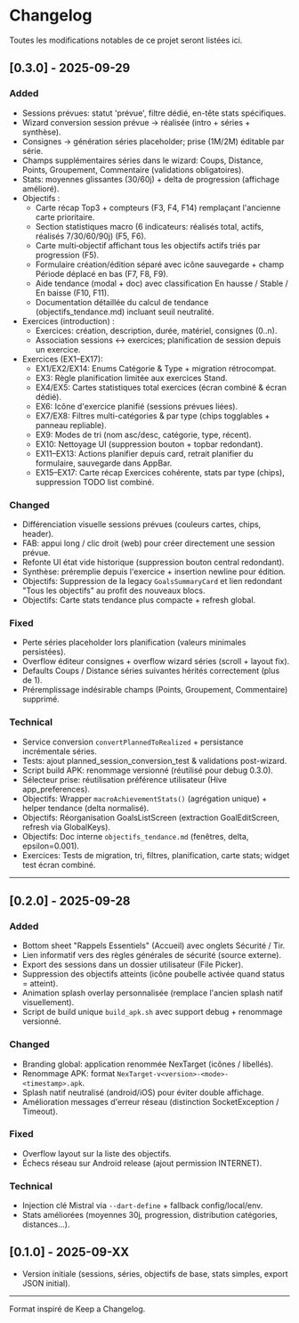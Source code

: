 # Changelog

Toutes les modifications notables de ce projet seront listées ici.

## [0.3.0] - 2025-09-29
### Added
- Sessions prévues: statut 'prévue', filtre dédié, en-tête stats spécifiques.
- Wizard conversion session prévue → réalisée (intro + séries + synthèse).
- Consignes → génération séries placeholder; prise (1M/2M) éditable par série.
- Champs supplémentaires séries dans le wizard: Coups, Distance, Points, Groupement, Commentaire (validations obligatoires).
- Stats: moyennes glissantes (30/60j) + delta de progression (affichage amélioré).
- Objectifs :
    - Carte récap Top3 + compteurs (F3, F4, F14) remplaçant l'ancienne carte prioritaire.
    - Section statistiques macro (6 indicateurs: réalisés total, actifs, réalisés 7/30/60/90j) (F5, F6).
    - Carte multi‑objectif affichant tous les objectifs actifs triés par progression (F5).
    - Formulaire création/édition séparé avec icône sauvegarde + champ Période déplacé en bas (F7, F8, F9).
    - Aide tendance (modal + doc) avec classification En hausse / Stable / En baisse (F10, F11).
    - Documentation détaillée du calcul de tendance (objectifs_tendance.md) incluant seuil neutralité.
- Exercices (introduction) :
    - Exercices: création, description, durée, matériel, consignes (0..n).
    - Association sessions ↔ exercices; planification de session depuis un exercice.
- Exercices (EX1–EX17):
	- EX1/EX2/EX14: Enums Catégorie & Type + migration rétrocompat.
	- EX3: Règle planification limitée aux exercices Stand.
	- EX4/EX5: Cartes statistiques total exercices (écran combiné & écran dédié).
	- EX6: Icône d'exercice planifié (sessions prévues liées).
	- EX7/EX8: Filtres multi-catégories & par type (chips togglables + panneau repliable).
	- EX9: Modes de tri (nom asc/desc, catégorie, type, récent).
	- EX10: Nettoyage UI (suppression bouton + topbar redondant).
	- EX11–EX13: Actions planifier depuis card, retrait planifier du formulaire, sauvegarde dans AppBar.
	- EX15–EX17: Carte récap Exercices cohérente, stats par type (chips), suppression TODO list combiné.

### Changed
- Différenciation visuelle sessions prévues (couleurs cartes, chips, header).
- FAB: appui long / clic droit (web) pour créer directement une session prévue.
- Refonte UI état vide historique (suppression bouton central redondant).
- Synthèse: préremplie depuis l'exercice + insertion newline pour édition.
- Objectifs: Suppression de la legacy `GoalsSummaryCard` et lien redondant "Tous les objectifs" au profit des nouveaux blocs.
- Objectifs: Carte stats tendance plus compacte + refresh global.

### Fixed
- Perte séries placeholder lors planification (valeurs minimales persistées).
- Overflow éditeur consignes + overflow wizard séries (scroll + layout fix).
- Defaults Coups / Distance séries suivantes hérités correctement (plus de 1).
- Préremplissage indésirable champs (Points, Groupement, Commentaire) supprimé.

### Technical
- Service conversion `convertPlannedToRealized` + persistance incrémentale séries.
- Tests: ajout planned_session_conversion_test & validations post-wizard.
- Script build APK: renommage versionné (réutilisé pour debug 0.3.0).
- Sélecteur prise: réutilisation préférence utilisateur (Hive app_preferences).
- Objectifs: Wrapper `macroAchievementStats()` (agrégation unique) + helper tendance (delta normalisé).
- Objectifs: Réorganisation GoalsListScreen (extraction GoalEditScreen, refresh via GlobalKeys).
- Objectifs: Doc interne `objectifs_tendance.md` (fenêtres, delta, epsilon=0.001).
 - Exercices: Tests de migration, tri, filtres, planification, carte stats; widget test écran combiné.

---

## [0.2.0] - 2025-09-28
### Added
- Bottom sheet "Rappels Essentiels" (Accueil) avec onglets Sécurité / Tir.
- Lien informatif vers des règles générales de sécurité (source externe).
- Export des sessions dans un dossier utilisateur (File Picker).
- Suppression des objectifs atteints (icône poubelle activée quand status = atteint).
- Animation splash overlay personnalisée (remplace l'ancien splash natif visuellement).
- Script de build unique `build_apk.sh` avec support debug + renommage versionné.

### Changed
- Branding global: application renommée NexTarget (icônes / libellés).
- Renommage APK: format `NexTarget-v<version>-<mode>-<timestamp>.apk`.
- Splash natif neutralisé (android/iOS) pour éviter double affichage.
- Amélioration messages d'erreur réseau (distinction SocketException / Timeout).

### Fixed
- Overflow layout sur la liste des objectifs.
- Échecs réseau sur Android release (ajout permission INTERNET).

### Technical
- Injection clé Mistral via `--dart-define` + fallback config/local/env.
- Stats améliorées (moyennes 30j, progression, distribution catégories, distances...).

## [0.1.0] - 2025-09-XX
- Version initiale (sessions, séries, objectifs de base, stats simples, export JSON initial).

---
Format inspiré de Keep a Changelog.

